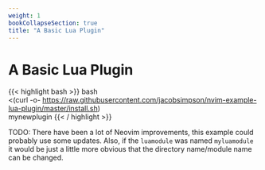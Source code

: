 ```yaml
---
weight: 1
bookCollapseSection: true
title: "A Basic Lua Plugin"
---
```


# A Basic Lua Plugin

{{< highlight bash >}}
bash \
  <(curl -o- https://raw.githubusercontent.com/jacobsimpson/nvim-example-lua-plugin/master/install.sh) \
  mynewplugin
{{< / highlight >}}

TODO: There have been a lot of Neovim improvements, this example could probably
use some  updates. Also, if the `luamodule` was named `myluamodule` it would be
just a little more obvious that the directory name/module name can be changed.

